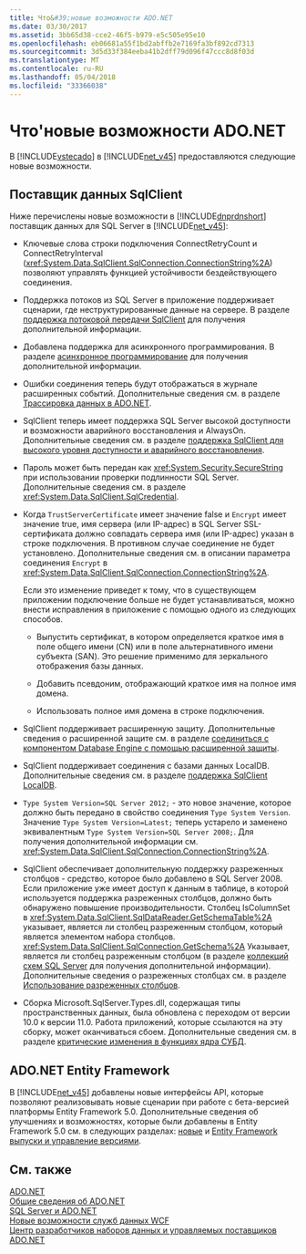 ```yaml
---
title: Что&#39;новые возможности ADO.NET
ms.date: 03/30/2017
ms.assetid: 3bb65d38-cce2-46f5-b979-e5c505e95e10
ms.openlocfilehash: eb06681a55f1bd2abffb2e7169fa3bf892cd7313
ms.sourcegitcommit: 3d5d33f384eeba41b2dff79d096f47ccc8d8f03d
ms.translationtype: MT
ms.contentlocale: ru-RU
ms.lasthandoff: 05/04/2018
ms.locfileid: "33366038"
---
```

# <a name="what39s-new-in-adonet"></a>Что&#39;новые возможности ADO.NET
В [!INCLUDE[vstecado](../../../../includes/vstecado-md.md)] в [!INCLUDE[net_v45](../../../../includes/net-v45-md.md)] предоставляются следующие новые возможности.  
  
## <a name="sqlclient-data-provider"></a>Поставщик данных SqlClient  
 Ниже перечислены новые возможности в [!INCLUDE[dnprdnshort](../../../../includes/dnprdnshort-md.md)] поставщик данных для SQL Server в [!INCLUDE[net_v45](../../../../includes/net-v45-md.md)]:  
  
-   Ключевые слова строки подключения ConnectRetryCount и ConnectRetryInterval (<xref:System.Data.SqlClient.SqlConnection.ConnectionString%2A>) позволяют управлять функцией устойчивости бездействующего соединения.  
  
-   Поддержка потоков из SQL Server в приложение поддерживает сценарии, где неструктурированные данные на сервере.  В разделе [поддержка потоковой передачи SqlClient](../../../../docs/framework/data/adonet/sqlclient-streaming-support.md) для получения дополнительной информации.  
  
-   Добавлена поддержка для асинхронного программирования.  В разделе [асинхронное программирование](../../../../docs/framework/data/adonet/asynchronous-programming.md) для получения дополнительной информации.  
  
-   Ошибки соединения теперь будут отображаться в журнале расширенных событий. Дополнительные сведения см. в разделе [Трассировка данных в ADO.NET](../../../../docs/framework/data/adonet/data-tracing.md).  
  
-   SqlClient теперь имеет поддержка SQL Server высокой доступности и возможности аварийного восстановления и AlwaysOn. Дополнительные сведения см. в разделе [поддержка SqlClient для высокого уровня доступности и аварийного восстановления](../../../../docs/framework/data/adonet/sql/sqlclient-support-for-high-availability-disaster-recovery.md).  
  
-   Пароль может быть передан как <xref:System.Security.SecureString> при использовании проверки подлинности SQL Server. Дополнительные сведения см. в разделе <xref:System.Data.SqlClient.SqlCredential>.  
  
-   Когда `TrustServerCertificate` имеет значение false и `Encrypt` имеет значение true, имя сервера (или IP-адрес) в SQL Server SSL-сертификата должно совпадать сервера имя (или IP-адрес) указан в строке подключения. В противном случае соединение не будет установлено. Дополнительные сведения см. в описании параметра соединения `Encrypt` в <xref:System.Data.SqlClient.SqlConnection.ConnectionString%2A>.  
  
     Если это изменение приведет к тому, что в существующем приложении подключение больше не будет устанавливаться, можно внести исправления в приложение с помощью одного из следующих способов.  
  
    -   Выпустить сертификат, в котором определяется краткое имя в поле общего имени (CN) или в поле альтернативного имени субъекта (SAN). Это решение применимо для зеркального отображения базы данных.  
  
    -   Добавить псевдоним, отображающий краткое имя на полное имя домена.  
  
    -   Использовать полное имя домена в строке подключения.  
  
-   SqlClient поддерживает расширенную защиту. Дополнительные сведения о расширенной защите см. в разделе [соединиться с компонентом Database Engine с помощью расширенной защиты](http://go.microsoft.com/fwlink/?LinkId=219978).  
  
-   SqlClient поддерживает соединения с базами данных LocalDB. Дополнительные сведения см. в разделе [поддержка SqlClient LocalDB](../../../../docs/framework/data/adonet/sql/sqlclient-support-for-localdb.md).  
  
-   `Type System Version=SQL Server 2012;` - это новое значение, которое должно быть передано в свойство соединения `Type System Version`. Значение `Type System Version=Latest;` теперь устарело и заменено эквивалентным `Type System Version=SQL Server 2008;`. Для получения дополнительной информации см. <xref:System.Data.SqlClient.SqlConnection.ConnectionString%2A>.  
  
-   SqlClient обеспечивает дополнительную поддержку разреженных столбцов - средство, которое было добавлено в SQL Server 2008. Если приложение уже имеет доступ к данным в таблице, в которой используется поддержка разреженных столбцов, должно быть обнаружено повышение производительности. Столбец IsColumnSet в <xref:System.Data.SqlClient.SqlDataReader.GetSchemaTable%2A> указывает, является ли столбец разреженным столбцом, который является элементом набора столбцов. <xref:System.Data.SqlClient.SqlConnection.GetSchema%2A> Указывает, является ли столбец разреженным столбцом (в разделе [коллекций схем SQL Server](../../../../docs/framework/data/adonet/sql-server-schema-collections.md) для получения дополнительной информации). Дополнительные сведения о разреженных столбцах см. в разделе [Использование разреженных столбцов](http://go.microsoft.com/fwlink/?LinkId=224244).  
  
-   Сборка Microsoft.SqlServer.Types.dll, содержащая типы пространственных данных, была обновлена с переходом от версии 10.0 к версии 11.0. Работа приложений, которые ссылаются на эту сборку, может оканчиваться сбоем. Дополнительные сведения см. в разделе [критические изменения в функциях ядра СУБД](http://go.microsoft.com/fwlink/?LinkId=224367).  
  
## <a name="adonet-entity-framework"></a>ADO.NET Entity Framework  
 В [!INCLUDE[net_v45](../../../../includes/net-v45-md.md)] добавлены новые интерфейсы API, которые позволяют реализовывать новые сценарии при работе с бета-версией платформы Entity Framework 5.0. Дополнительные сведения об улучшениях и возможностях, которые были добавлены в Entity Framework 5.0 см. в следующих разделах: [новые](http://go.microsoft.com/fwlink/?LinkID=251106) и [Entity Framework выпуски и управление версиями](http://go.microsoft.com/fwlink/?LinkId=234899).  
  
## <a name="see-also"></a>См. также  
 [ADO.NET](../../../../docs/framework/data/adonet/index.md)  
 [Общие сведения об ADO.NET](../../../../docs/framework/data/adonet/ado-net-overview.md)  
 [SQL Server и ADO.NET](../../../../docs/framework/data/adonet/sql/index.md)  
 [Новые возможности служб данных WCF](http://msdn.microsoft.com/library/cf22cad5-b8d9-472b-8d7c-b863b64eaae8)  
 [Центр разработчиков наборов данных и управляемых поставщиков ADO.NET](http://go.microsoft.com/fwlink/?LinkId=217917)
